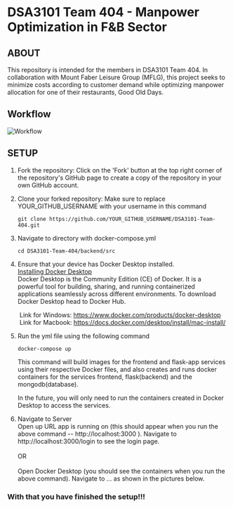 # DSA3101 Team 404 - Manpower Optimization in F&B Sector

## ABOUT
This repository is intended for the members in DSA3101 Team 404. 
In collaboration with Mount Faber Leisure Group (MFLG), this project seeks to minimize costs according to customer demand while optimizing manpower allocation for one of their restaurants, Good Old Days.

## Workflow
![Workflow](https://github.com/meganlimjy02/DSA3101-Team-404/assets/156317152/e75a91e1-bca0-42dd-87c2-998e3406968d)

## SETUP
1. Fork the repository:
Click on the 'Fork' button at the top right corner of the repository's GitHub page to create a copy of the repository in your own GitHub account.

2. Clone your forked repository: Make sure to replace YOUR_GITHUB_USERNAME with your username in this command
   ```
   git clone https://github.com/YOUR_GITHUB_USERNAME/DSA3101-Team-404.git
   ```
3. Navigate to directory with docker-compose.yml
   ```
   cd DSA3101-Team-404/backend/src
   ```
4. Ensure that your device has Docker Desktop installed.<br />
<ins>Installing Docker Desktop</ins> <br />
Docker Desktop is the Community Edition (CE) of Docker. It is a powerful tool for building, sharing, and running containerized applications seamlessly across different environments. To download Docker Desktop head to Docker Hub.<br />

&emsp;&emsp;Link for Windows: https://www.docker.com/products/docker-desktop <br />
&emsp;&emsp;Link for Macbook: https://docs.docker.com/desktop/install/mac-install/


5. Run the yml file using the following command
   ```
   docker-compose up
   ```
   This command will build images for the frontend and flask-app services using their respective Docker files, and also creates and runs docker containers for the services frontend, flask(backend) and the mongodb(database).
   
   In the future, you will only need to run the containers created in Docker Desktop to access the services.
7. Navigate to Server<br />
   Open up URL app is running on (this should appear when you run the above command -- http://localhost:3000 ). Navigate to http://localhost:3000/login to see the login page. <br />
   <br />
   OR<br />
   <br />
   Open Docker Desktop (you should see the containers when you run the above command). Navigate to ... as shown in the pictures below.

### With that you have finished the setup!!!
